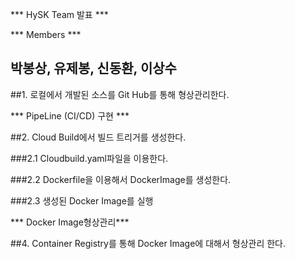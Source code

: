 *** HySK Team 발표 ***

*** Members ***

## 박봉상, 유제봉, 신동환, 이상수



##1. 로컬에서 개발된 소스를 Git Hub를 통해 형상관리한다.

 
*** PipeLine (CI/CD) 구현 *** 

##2. Cloud Build에서 빌드 트리거를 생성한다. 

###2.1  Cloudbuild.yaml파일을 이용한다. 

###2.2 Dockerfile을 이용해서 DockerImage를 생성한다. 

###2.3 생성된 Docker Image를 실행


*** Docker Image형상관리*** 

##4. Container Registry를 통해 Docker Image에 대해서 형상관리 한다. 


